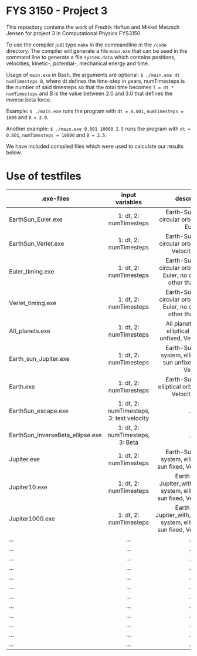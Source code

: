 # FYS 3150 - Project 3
This repository contains the work of Fredrik Hoftun and Mikkel Metzsch Jensen for project 3 in Computational Physics FYS3150. 

To use the compiler just type `make` in the commandline in the `/code` directory.
The compiler will generate a file `main.exe` that can be used in the command line to generate a file `system.data` which contains positions, velocities, kinetic-, potential-, mechanical energy and time.

Usage of `main.exe` in Bash, the arguments are optional: `$ ./main.exe dt numTimesteps B`, where dt defines the time-step in years, numTimesteps is the number of said timesteps so that the total time becomes `T = dt * numTimesteps` and B is the value between 2.0 and 3.0 that defines the inverse beta force.

Example: `$ ./main.exe` runs the program with `dt = 0.001`, `numTimesteps = 1000` and `B = 2.0`.

Another example: `$ ./main.exe 0.001 10000 2.5` runs the program with `dt = 0.001`, `numTimesteps = 10000` and `B = 2.5`.

We have included compiled files which were used to calculate our results below.

# Use of testfiles
| .exe-files       | input variables     |  description | Compiler used |
| ------------- |:-------------:|:-------------:|:-------------:|
| EarthSun_Euler.exe | 1: dt, 2: numTimesteps | Earth-Sun system, circular orbit, sun fixed, Euler | Native macOS (Clang) |
| EarthSun_Verlet.exe | 1: dt, 2: numTimesteps | Earth-Sun system, circular orbit, sun fixed, Velocity Verlet | Clang |
| Euler_timing.exe | 1: dt, 2: numTimesteps | Earth-Sun system, circular orbit, sun fixed, Euler, no data output other than timing | Clang |
| Verlet_timing.exe | 1: dt, 2: numTimesteps| Earth-Sun system, circular orbit, sun fixed, Euler, no data output other than timing | Clang |
| All_planets.exe  | 1: dt, 2: numTimesteps | All planets system, elliptical orbit, sun unfixed, Velocity Verlet | GCC |
| Earth_sun_Jupiter.exe | 1: dt, 2: numTimesteps | Earth-Sun-Jupiter system, elliptical orbit, sun unfixed, Velocity Verlet | GCC |
| Earth.exe| 1: dt, 2: numTimesteps | Earth-Sun system, elliptical orbit, sun fixed, Velocity Verlet | GCC |
| EarthSun_escape.exe | 1: dt, 2: numTimesteps, 3: test velocity | ... | Clang |
| EarthSun_InverseBeta_ellipse.exe | 1: dt, 2: numTimesteps, 3: Beta | ... | Clang |
| Jupiter.exe | 1: dt, 2: numTimesteps | Earth-Sun-Jupiter system, elliptical orbit, sun fixed, Velocity Verlet | GCC |
| Jupiter10.exe | 1: dt, 2: numTimesteps | Earth-Sun-Jupiter_with_10x_mass system, elliptical orbit, sun fixed, Velocity Verlet | GCC |
| Jupiter1000.exe | 1: dt, 2: numTimesteps | Earth-Sun-Jupiter_with_1000x_mass system, elliptical orbit, sun fixed, Velocity Verlet | GCC |
| ... | ... | ... |
| ... | ... | ... |
| ... | ... | ... |
| ... | ... | ... |
| ... | ... | ... |
| ... | ... | ... |
| ... | ... | ... |
| ... | ... | ... |
| ... | ... | ... |
| ... | ... | ... |
| ... | ... | ... |
| ... | ... | ... |

